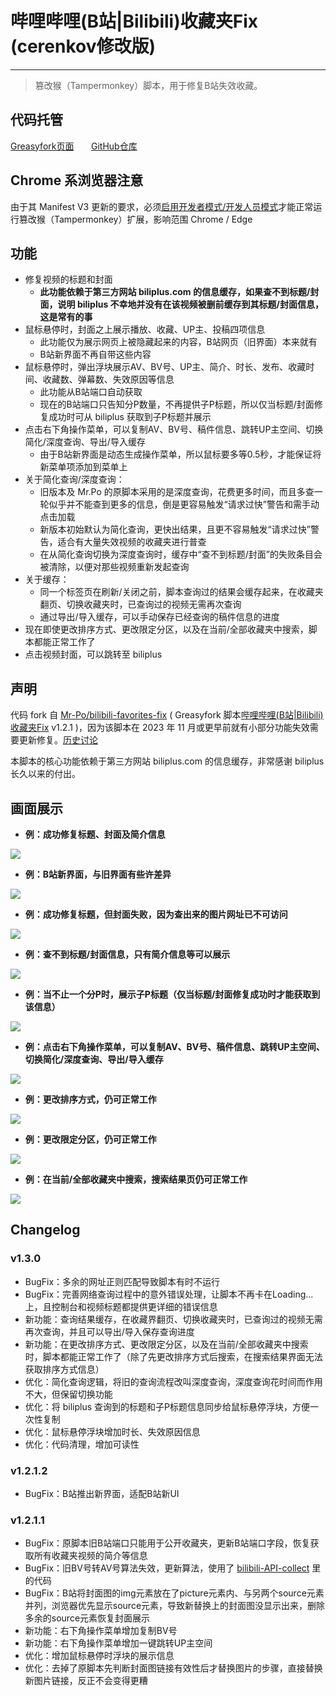 # 哔哩哔哩(B站|Bilibili)收藏夹Fix (cerenkov修改版)

---

> 篡改猴（Tampermonkey）脚本，用于修复B站失效收藏。

## 代码托管

[Greasyfork页面](https://greasyfork.org/zh-CN/scripts/489224)
&nbsp;&nbsp;&nbsp;&nbsp;&nbsp;
[GitHub仓库](https://github.com/crnkv/bilibili-favorites-fix-cerenkov-mod)


## Chrome 系浏览器注意

由于其 Manifest V3 更新的要求，必须[启用开发者模式/开发人员模式](https://www.tampermonkey.net/faq.php#Q209)才能正常运行篡改猴（Tampermonkey）扩展，影响范围 Chrome / Edge


## 功能

- 修复视频的标题和封面
	- **此功能依赖于第三方网站 biliplus.com 的信息缓存，如果查不到标题/封面，说明 biliplus 不幸地并没有在该视频被删前缓存到其标题/封面信息，这是常有的事**
- 鼠标悬停时，封面之上展示播放、收藏、UP主、投稿四项信息
	- 此功能仅为展示网页上被隐藏起来的内容，B站网页（旧界面）本来就有
	- B站新界面不再自带这些内容
- 鼠标悬停时，弹出浮块展示AV、BV号、UP主、简介、时长、发布、收藏时间、收藏数、弹幕数、失效原因等信息
	- 此功能从B站端口自动获取
	- 现在的B站端口只告知分P数量，不再提供子P标题，所以仅当标题/封面修复成功时可从 biliplus 获取到子P标题并展示
- 点击右下角操作菜单，可以复制AV、BV号、稿件信息、跳转UP主空间、切换简化/深度查询、导出/导入缓存
	- 由于B站新界面是动态生成操作菜单，所以鼠标要多等0.5秒，才能保证将新菜单项添加到菜单上
- 关于简化查询/深度查询：
	- 旧版本及 Mr.Po 的原脚本采用的是深度查询，花费更多时间，而且多查一轮似乎并不能查到更多的信息，倒是更容易触发“请求过快”警告和需手动点击加载
	- 新版本初始默认为简化查询，更快出结果，且更不容易触发“请求过快”警告，适合有大量失效视频的收藏夹进行普查
	- 在从简化查询切换为深度查询时，缓存中“查不到标题/封面”的失败条目会被清除，以便对那些视频重新发起查询
- 关于缓存：
	- 同一个标签页在刷新/关闭之前，脚本查询过的结果会缓存起来，在收藏夹翻页、切换收藏夹时，已查询过的视频无需再次查询
	- 通过导出/导入缓存，可以手动保存已经查询的稿件信息的进度
- 现在即使更改排序方式、更改限定分区，以及在当前/全部收藏夹中搜索，脚本都能正常工作了
- 点击视频封面，可以跳转至 biliplus


## 声明

代码 fork 自 [Mr-Po/bilibili-favorites-fix](https://github.com/Mr-Po/bilibili-favorites-fix) ( Greasyfork 脚本[哔哩哔哩(B站|Bilibili)收藏夹Fix](https://greasyfork.org/zh-CN/scripts/383143) v1.2.1 )，因为该脚本在 2023 年 11 月或更早前就有小部分功能失效需要更新修复。[历史讨论](https://greasyfork.org/zh-CN/scripts/383143/discussions/214367)

本脚本的核心功能依赖于第三方网站 biliplus.com 的信息缓存，非常感谢 biliplus 长久以来的付出。


## 画面展示

- **例：成功修复标题、封面及简介信息**

![](https://cdn.jsdelivr.net/gh/crnkv/bilibili-favorites-fix-cerenkov-mod/screenshots/success.png)

- **例：B站新界面，与旧界面有些许差异**

![](https://cdn.jsdelivr.net/gh/crnkv/bilibili-favorites-fix-cerenkov-mod/screenshots/newUI.png)

- **例：成功修复标题，但封面失败，因为查出来的图片网址已不可访问**

![](https://cdn.jsdelivr.net/gh/crnkv/bilibili-favorites-fix-cerenkov-mod/screenshots/half-success.png)

- **例：查不到标题/封面信息，只有简介信息等可以展示**

![](https://cdn.jsdelivr.net/gh/crnkv/bilibili-favorites-fix-cerenkov-mod/screenshots/fail.png)

- **例：当不止一个分P时，展示子P标题（仅当标题/封面修复成功时才能获取到该信息）**

![](https://cdn.jsdelivr.net/gh/crnkv/bilibili-favorites-fix-cerenkov-mod/screenshots/parts.png)

- **例：点击右下角操作菜单，可以复制AV、BV号、稿件信息、跳转UP主空间、切换简化/深度查询、导出/导入缓存**

![](https://cdn.jsdelivr.net/gh/crnkv/bilibili-favorites-fix-cerenkov-mod/screenshots/menu.png)

- **例：更改排序方式，仍可正常工作**

![](https://cdn.jsdelivr.net/gh/crnkv/bilibili-favorites-fix-cerenkov-mod/screenshots/order.png)

- **例：更改限定分区，仍可正常工作**

![](https://cdn.jsdelivr.net/gh/crnkv/bilibili-favorites-fix-cerenkov-mod/screenshots/category.png)

- **例：在当前/全部收藏夹中搜索，搜索结果页仍可正常工作**

![](https://cdn.jsdelivr.net/gh/crnkv/bilibili-favorites-fix-cerenkov-mod/screenshots/search.png)


## Changelog

### v1.3.0
- BugFix：多余的网址正则匹配导致脚本有时不运行
- BugFix：完善网络查询过程中的意外错误处理，让脚本不再卡在Loading...上，且控制台和视频标题都提供更详细的错误信息
- 新功能：查询结果缓存，在收藏界翻页、切换收藏夹时，已查询过的视频无需再次查询，并且可以导出/导入保存查询进度
- 新功能：在更改排序方式、更改限定分区，以及在当前/全部收藏夹中搜索时，脚本都能正常工作了（除了先更改排序方式后搜索，在搜索结果界面无法获取排序方式信息）
- 优化：简化查询逻辑，将旧的查询流程改叫深度查询，深度查询花时间而作用不大，但保留切换功能
- 优化：将 biliplus 查询到的标题和子P标题信息同步给鼠标悬停浮块，方便一次性复制
- 优化：鼠标悬停浮块增加时长、失效原因信息
- 优化：代码清理，增加可读性

### v1.2.1.2
- BugFix：B站推出新界面，适配B站新UI

### v1.2.1.1
- BugFix：原脚本旧B站端口只能用于公开收藏夹，更新B站端口字段，恢复获取所有收藏夹视频的简介等信息
- BugFix：旧BV号转AV号算法失效，更新算法，使用了 [bilibili-API-collect](https://github.com/SocialSisterYi/bilibili-API-collect/blob/master/docs/misc/bvid_desc.md) 里的代码
- BugFix：B站将封面图的img元素放在了picture元素内、与另两个source元素并列，浏览器优先显示source元素，导致新替换上的封面图没显示出来，删除多余的source元素恢复封面展示
- 新功能：右下角操作菜单增加复制BV号
- 新功能：右下角操作菜单增加一键跳转UP主空间
- 优化：增加鼠标悬停时浮块的展示信息
- 优化：去掉了原脚本先判断封面图链接有效性后才替换图片的步骤，直接替换新图片链接，反正不会变得更糟
